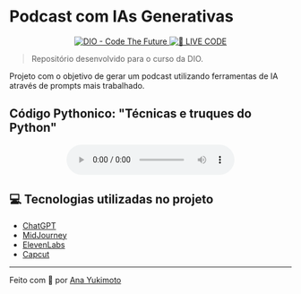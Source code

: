 # Podcast com IAs Generativas

<p align="center">
<a href="https://dio.me/">
    <img 
        src="https://img.shields.io/badge/DIO-Code_The_Future-28DA77?logo=youtube" 
        alt="DIO - Code The Future">
</a>
<a href="https://dio.me/">
<img 
    src="https://img.shields.io/badge/🔴_LIVE_CODE-FF5E72" 
    alt="🔴 LIVE CODE">
</a>
</p>

 > Repositório desenvolvido para o curso da DIO.

Projeto com o objetivo de gerar um podcast utilizando ferramentas de IA através de prompts mais trabalhado.

## Código Pythonico: "Técnicas e truques do Python"

<div align="center">
    <audio src="output/PodcastComIA.mp3" controls title="Podcast"></audio>
</div>

## 💻 Tecnologias utilizadas no projeto

- [ChatGPT](https://chat.openai.com/) 
- [MidJourney](https://www.midjourney.com/app/)
- [ElevenLabs](https://beta.elevenlabs.io/)
- [Capcut](https://www.capcut.com/pt-br/)

---

Feito com 💜 por [Ana Yukimoto](https://github.com/AnaYukimoto)